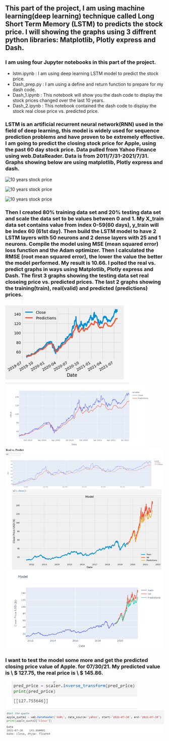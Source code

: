 ## This part of the project, I am using machine learning(deep learning) technique called Long Short Term Memory (LSTM) to predicts the stock price. I will showing the graphs using 3 diffrent python libraries: Matplotlib, Plotly express and Dash.
### I am using four Jupyter notebooks in this part of the project. 
- lstm.ipynb : I am using deep learning LSTM model to predict the stock price. 
- Dash_prep.py : I am using a define and return function to prepare for my dash code. 
- Dash_1.ipynb : This notebook will show you the dash code to display the stock prices changed over the last 10 years. 
- Dash_2.ipynb : This notebook contained the dash code to display the stock real close price vs. predicted price.  
### LSTM is an artificial recurrent neural network(RNN) used in the field of deep learning, this model is widely used for sequence prediction problems and have proven to be extremely effective. I am going to predict the closing stock price for Apple, using the past 60 day stock price. Data pulled from Yahoo Finance using web.DataReader. Data is from 2011/7/31-2021/7/31. Graphs showing below are using matplotlib, Plotly express and dash. 
![10 years stock price](image/stock_matplotlib.png)

![10 years stock price](image/stock_plotly.png)

![10 years stock price](image/stock_dash.png)

### Then I created 80% training data set and 20% testing data set and scale the data set to be values between 0 and 1. My X_train data set contains value from index 0-59(60 days), y_train will be index 60 (61st day). Then build the LSTM model to have 2 LSTM layers with 50 neurons and 2 dense layers with 25 and 1 neurons. Compile the model using MSE (mean squared error) loss function and the Adam optimizer. Then I calculated the RMSE (root mean squared error), the lower the value the better the model performed. My result is 10.66. I polted the real vs. predict graphs in ways using Matplotlib, Plotly express and Dash. The first 3 graphs showing the testing data set real closeing price vs. predicted prices. The last 2 graphs showing the training(train), real(valid) and predicted (predictions) prices. 

![Real vs. Predict](Images/compare_matplotlib.png)
![Real vs. Predict](Images/compare_plotly.png)
![Real vs. Predict](Images/compare_dash.png)
![Real vs. Predict](Images/compare_2_matplotlib.png)
![Real vs. Predict](Images/compare_2_plotly.png)

### I want to test the model some more and get the predicted closing price value of Apple. for 07/30/21. My predicted value is \ $ 127.75, the real price is \ $ 145.86.

![predict](Images/predict.png)
![real](Images/real.png)






